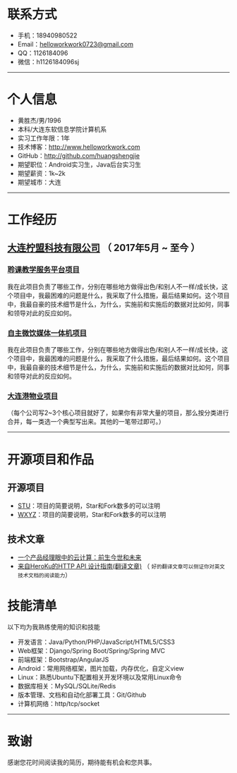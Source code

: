 # 联系方式

- 手机：18940980522 
- Email：helloworkwork0723@gmail.com 
- QQ：1126184096
- 微信：h1126184096sj
---

# 个人信息

 - 黄胜杰/男/1996 
 - 本科/大连东软信息学院计算机系 
 - 实习工作年限：1年
 - 技术博客：[http://www.helloworkwork.com ](http://www.helloworkwork.com )
 - GitHub：[http://github.com/huangshengjie ](http://github.com/huangshengjie )
 - 期望职位：Android实习生，Java后台实习生
 - 期望薪资：1k~2k
 - 期望城市：大连

---

# 工作经历

## [大连柠盟科技有限公司](www.lemner.com) （ 2017年5月 ~ 至今 ）

### [聆课教学服务平台项目]() 
我在此项目负责了哪些工作，分别在哪些地方做得出色/和别人不一样/成长快，这个项目中，我最困难的问题是什么，我采取了什么措施，最后结果如何。这个项目中，我最自豪的技术细节是什么，为什么，实施前和实施后的数据对比如何，同事和领导对此的反应如何。


### [自主微饮媒体一体机项目]() 
我在此项目负责了哪些工作，分别在哪些地方做得出色/和别人不一样/成长快，这个项目中，我最困难的问题是什么，我采取了什么措施，最后结果如何。这个项目中，我最自豪的技术细节是什么，为什么，实施前和实施后的数据对比如何，同事和领导对此的反应如何。


### [大连港物业项目]()

（每个公司写2~3个核心项目就好了，如果你有非常大量的项目，那么按分类进行合并，每一类选一个典型写出来。其他的一笔带过即可。）


---

# 开源项目和作品

## 开源项目

 - [STU](http://github.com/huangshengjie/qbweather)：项目的简要说明，Star和Fork数多的可以注明
 - [WXYZ](http://github.com/huangshengjie/qbnews)：项目的简要说明，Star和Fork数多的可以注明

## 技术文章

- [一个产品经理眼中的云计算：前生今世和未来](http://get.jobdeer.com/706.get)
- [来自HeroKu的HTTP API 设计指南(翻译文章)](http://get.jobdeer.com/343.get) （ ```好的翻译文章可以侧证你对英文技术文档的阅读能力```）


# 技能清单

以下均为我熟练使用的知识和技能

- 开发语言：Java/Python/PHP/JavaScript/HTML5/CSS3
- Web框架：Django/Spring Boot/Spring/Spring MVC
- 前端框架：Bootstrap/AngularJS
- Android：常用网络框架，图片加载，内存优化，自定义view
- Linux：熟悉Ubuntu下配置相关开发环境以及常用Linux命令
- 数据库相关：MySQL/SQLite/Redis
- 版本管理、文档和自动化部署工具：Git/Github
- 计算机网络：http/tcp/socket
---


# 致谢
感谢您花时间阅读我的简历，期待能有机会和您共事。
